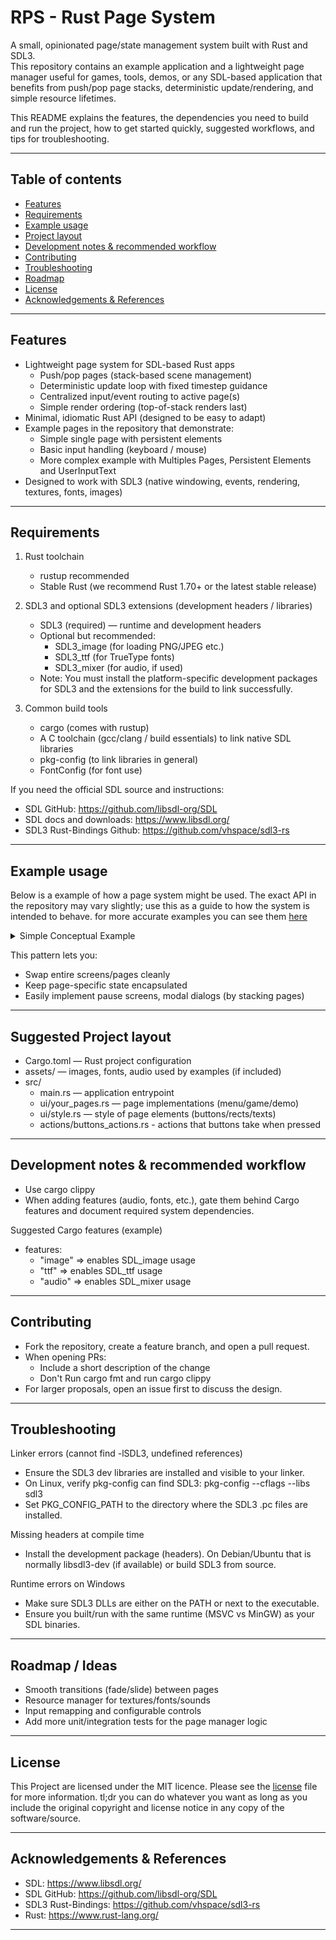 # RPS - Rust Page System

A small, opinionated page/state management system built with Rust and SDL3.  
This repository contains an example application and a lightweight page manager useful for games, tools, demos, or any SDL-based application that benefits from push/pop page stacks, deterministic update/rendering, and simple resource lifetimes.

This README explains the features, the dependencies you need to build and run the project, how to get started quickly, suggested workflows, and tips for troubleshooting.

---

## Table of contents
- [Features](#features)
- [Requirements](#requirements)
- [Example usage](#example-usage)
- [Project layout](#suggested-project-layout)
- [Development notes & recommended workflow](#development-notes--recommended-workflow)
- [Contributing](#contributing)
- [Troubleshooting](#troubleshooting)
- [Roadmap](#roadmap--ideas)
- [License](#license)
- [Acknowledgements & References](#acknowledgements--references)
  
---

## Features
- Lightweight page system for SDL-based Rust apps
  - Push/pop pages (stack-based scene management)
  - Deterministic update loop with fixed timestep guidance
  - Centralized input/event routing to active page(s)
  - Simple render ordering (top-of-stack renders last)
- Minimal, idiomatic Rust API (designed to be easy to adapt)
- Example pages in the repository that demonstrate:
  - Simple single page with persistent elements
  - Basic input handling (keyboard / mouse)
  - More complex example with Multiples Pages, Persistent Elements and UserInputText
- Designed to work with SDL3 (native windowing, events, rendering, textures, fonts, images)

---

## Requirements

1. Rust toolchain
   - rustup recommended
   - Stable Rust (we recommend Rust 1.70+ or the latest stable release)

2. SDL3 and optional SDL3 extensions (development headers / libraries)
   - SDL3 (required) — runtime and development headers
   - Optional but recommended:
     - SDL3_image (for loading PNG/JPEG etc.)
     - SDL3_ttf (for TrueType fonts)
     - SDL3_mixer (for audio, if used)
   - Note: You must install the platform-specific development packages for SDL3 and the extensions for the build to link successfully.

3. Common build tools
   - cargo (comes with rustup)
   - A C toolchain (gcc/clang / build essentials) to link native SDL libraries
   - pkg-config (to link libraries in general)
   - FontConfig (for font use)

If you need the official SDL source and instructions:
- SDL GitHub: https://github.com/libsdl-org/SDL
- SDL docs and downloads: https://www.libsdl.org/
- SDL3 Rust-Bindings Github: https://github.com/vhspace/sdl3-rs

---

## Example usage
Below is a example of how a page system might be used. The exact API in the repository may vary slightly; use this as a guide to how the system is intended to behave.
for more accurate examples you can see them [here](https://github.com/HaruNashii/RPS/tree/bdadc5c7d4d283b3438400ebcb894370032b1765/examples)

<details> <summary>Simple Conceptual Example</summary>

```rust
use std::{env, time::Duration};
use sdl3::{pixels::Color, rect::Rect};
use rust_page_system::
{
    Button,
    misc::center_elements::get_center,
    system::
    {
        input_handler::{InputEvent, InputHandler}, 
        page_system::Page, 
        state::AppState, 
        window::{create_window, get_monitor_refresh_rate, WINDOW_DEFAULT_SCALE}
    }, 
};



//==========================================================================================================================================================================
//=======================================================================# main function recommended setup #===============================================================
//==========================================================================================================================================================================
fn main() 
{
    let (mut canvas, mut event_pump, texture_creator, ttf_context) = create_window(false, (false, None), true);
    let input_handler = InputHandler;
    let mut app_state = AppState::<PageId, ButtonId>::new(PageId::Page1, true);
    populate_or_update_app_state(&mut app_state, false);

    let refresh_rate = get_monitor_refresh_rate();
    'running: loop 
    {
        std::thread::sleep(Duration::from_millis(1000 / refresh_rate));
        match input_handler.poll(&mut event_pump) 
        {
            InputEvent::Click(x, y)   => if let Some(button_id) = app_state.page_button_at(x, y) { button_action(&mut app_state, button_id); },
            InputEvent::Text(string)    => app_state.handle_text(string),
            InputEvent::Backspace               => app_state.handle_backspace(),
            InputEvent::Submit                  => app_state.submit_input(),
            InputEvent::Quit                    => break 'running,
            InputEvent::None                    => {}
        }
        populate_or_update_app_state(&mut app_state, true);
        app_state.render(&mut canvas, &texture_creator, &ttf_context);
    }
}



//==========================================================================================================================================================================
//===============================================================# can be a different file, like: buttons_actions.rs #======================================================
//==========================================================================================================================================================================
pub fn button_action(app_state: &mut AppState<PageId, ButtonId>, button_id: ButtonId) 
{
    if !app_state.capturing_input.0
    {
        if ButtonId::ButtonPage1    == button_id {app_state.current_page = (PageId::Page1,        true);    return};
        if ButtonId::ButtonSubPage  == button_id {app_state.current_page = (PageId::Page1SubPage, true);    return};
        if ButtonId::ButtonBack     == button_id {app_state.current_page = (PageId::Page1,        true);    return};
        // Non Handle Buttons Will Be Considered User Input Buttons
        app_state.capturing_input = (true, Some(button_id));
    }
}



//==========================================================================================================================================================================
//====================================================================# can be a different file, like: style.rs #===========================================================
//==========================================================================================================================================================================
pub const BACKGROUND_COLOR: Color = Color::RGB(30, 30, 46);
pub const TEXT_COLOR: Color = Color::RGB(255, 255, 255);
pub const SUBTEXT_COLOR: Color = Color::RGB(186, 194, 222);
pub const PURPLE_COLOR: Color = Color::RGB(203, 166, 247);
pub const PINK_COLOR: Color = Color::RGB(243, 139, 168);
pub const ORANGE_COLOR: Color = Color::RGB(250, 179, 135);
pub const BLACK_COLOR: Color = Color::RGB(17, 17, 27);
pub const RED_COLOR: Color = Color::RGB(255, 0, 0);



//==========================================================================================================================================================================
//===============================================================# can be a different file, like: pages.rs #================================================================
//==========================================================================================================================================================================
#[derive(Debug, Clone, Copy, PartialEq, Eq)]
/// Defines The ID for your Pages
pub enum PageId 
{
    Persistent,
    Page1,
    Page1SubPage,
}
#[derive(Eq, PartialEq, Clone, Copy, Debug)]
#[repr(usize)]
/// Defines The ID for your Buttons
pub enum ButtonId 
{
    ButtonPage1,
    ButtonPurpleInputStartPage1,
    ButtonSubPage,
    ButtonBack,
}

pub fn populate_or_update_app_state(app_state: &mut AppState<PageId, ButtonId>, only_update: bool)
{
    if !only_update
    {
        //Populate Vec_Of_User_input With Page And Buttons That Receives User_Input
        app_state.push_vec_user_input(vec!
        [
            (PageId::Page1, ButtonId::ButtonPurpleInputStartPage1),
        ]);
    }

    app_state.define_persistent_elements(vec! 
    [
        persistent_elements(),
    ]);
    
    app_state.populate_and_update_all_pages(vec!
    [
        page_1(&app_state.vec_user_input_string),
        subpage_page1(),
    ]);
}

// Define Your Pages Here:
pub fn persistent_elements() -> Page<PageId, ButtonId>
{
    //===================== variables =========================
    let window_center = get_center((200, 75), WINDOW_DEFAULT_SCALE);

    //===================== rects =========================
    let all_rects = vec! [ (BLACK_COLOR, (Rect::new(0, 0, WINDOW_DEFAULT_SCALE.0, 100), 0)) ];

    //===================== buttons =========================
    let all_buttons = vec! [ Button { enabled: true, color: PINK_COLOR, rect: Rect::new(window_center.pos_x, 10, window_center.w, window_center.h), radius: 5, id: ButtonId::ButtonPage1}, ];

    //===================== texts =========================
    let all_text = vec! [ (17.0, (all_buttons[0].rect.x + 9, all_buttons[0].rect.y + 24), "Page 1".to_string(), TEXT_COLOR), ];

    //===================== images =========================
    let all_images = vec!
    [
        ((10, 10), (50, 50), format!("{}/.cache/page_system/example_1.jpg", env::home_dir().unwrap().display()))
    ];

    //===================== page creation =========================
    Page { has_persistent_elements: (false, None), id: PageId::Persistent, background_color: None, rects: Some(all_rects), buttons: Some(all_buttons), texts: Some(all_text), images: Some(all_images) }
}

pub fn page_1(user_input: &[String]) -> Page<PageId, ButtonId>
{
    //===================== variables =========================
    let purple_button_data = get_center((600, 100), WINDOW_DEFAULT_SCALE);
    let subpage_button_data = get_center((235, 40), WINDOW_DEFAULT_SCALE);

    //===================== buttons =========================
    let all_buttons = vec!
    [
        Button { enabled: true, color: PURPLE_COLOR, rect: Rect::new(subpage_button_data.pos_x, 150, subpage_button_data.w, subpage_button_data.h), radius: 20, id: ButtonId::ButtonSubPage},
        Button { enabled: true, color: PURPLE_COLOR, rect: Rect::new(purple_button_data.pos_x, purple_button_data.pos_y, purple_button_data.w, purple_button_data.h), radius: 5, id: ButtonId::ButtonPurpleInputStartPage1},
    ];

    //===================== texts =========================
    let all_text = vec!
    [
        (18.0, (all_buttons[0].rect.x + 10, all_buttons[0].rect.y + 7), "Go To subpage_page1".to_string(), TEXT_COLOR),
        (18.0, (all_buttons[1].rect.x + 75, all_buttons[1].rect.y - 25), "Click the Button To Start Getting Input".to_string(), SUBTEXT_COLOR),
        (25.0, (all_buttons[1].rect.x + 15, all_buttons[1].rect.y + 35), user_input[0].clone(), BLACK_COLOR),
    ];

    //===================== page creation =========================
    Page { has_persistent_elements: (true, Some(vec![PageId::Persistent])), id: PageId::Page1, background_color: Some(BACKGROUND_COLOR), rects: None, buttons: Some(all_buttons), texts: Some(all_text), images: None }

}

pub fn subpage_page1() -> Page<PageId,ButtonId>
{
    //===================== buttons =========================
    let all_buttons = vec! [ Button { enabled: true, color: PINK_COLOR, rect: Rect::new(20, 20, 50, 40), radius: 0, id: ButtonId::ButtonBack}];

    //===================== texts =========================
    let all_text = vec! [ (18.0, (all_buttons[0].rect.x + 10, all_buttons[0].rect.y + 7), "<-".to_string(), TEXT_COLOR) ];

    //===================== page creation =========================
    Page { has_persistent_elements: (false, None), id: PageId::Page1SubPage, background_color: Some(BACKGROUND_COLOR), rects: None, buttons: Some(all_buttons), texts: Some(all_text), images: None }
}
```

</details>

This pattern lets you:
- Swap entire screens/pages cleanly
- Keep page-specific state encapsulated
- Easily implement pause screens, modal dialogs (by stacking pages)

---

## Suggested Project layout
- Cargo.toml — Rust project configuration
- assets/ — images, fonts, audio used by examples (if included)
- src/
  - main.rs — application entrypoint
  - ui/your_pages.rs — page implementations (menu/game/demo)
  - ui/style.rs — style of page elements (buttons/rects/texts)
  - actions/buttons_actions.rs - actions that buttons take when pressed

---

## Development notes & recommended workflow
- Use cargo clippy
- When adding features (audio, fonts, etc.), gate them behind Cargo features and document required system dependencies.

Suggested Cargo features (example)
- features:
  - "image" => enables SDL_image usage
  - "ttf" => enables SDL_ttf usage
  - "audio" => enables SDL_mixer usage

---

## Contributing
- Fork the repository, create a feature branch, and open a pull request.
- When opening PRs:
  - Include a short description of the change
  - Don't Run cargo fmt and run cargo clippy
- For larger proposals, open an issue first to discuss the design.

---

## Troubleshooting
Linker errors (cannot find -lSDL3, undefined references)
- Ensure the SDL3 dev libraries are installed and visible to your linker.
- On Linux, verify pkg-config can find SDL3: pkg-config --cflags --libs sdl3
- Set PKG_CONFIG_PATH to the directory where the SDL3 .pc files are installed.

Missing headers at compile time
- Install the development package (headers). On Debian/Ubuntu that is normally libsdl3-dev (if available) or build SDL3 from source.

Runtime errors on Windows
- Make sure SDL3 DLLs are either on the PATH or next to the executable.
- Ensure you built/run with the same runtime (MSVC vs MinGW) as your SDL binaries.

---

## Roadmap / Ideas
- Smooth transitions (fade/slide) between pages
- Resource manager for textures/fonts/sounds
- Input remapping and configurable controls
- Add more unit/integration tests for the page manager logic

---

## License
This Project are licensed under the MIT licence. Please see the [license](https://github.com/HaruNashii/RPS/blob/main/LICENSE) file for more information. tl;dr you can do whatever you want as long as you include the original copyright and license notice in any copy of the software/source.

---

## Acknowledgements & References
- SDL: https://www.libsdl.org/
- SDL GitHub: https://github.com/libsdl-org/SDL
- SDL3 Rust-Bindings: https://github.com/vhspace/sdl3-rs
- Rust: https://www.rust-lang.org/

---
